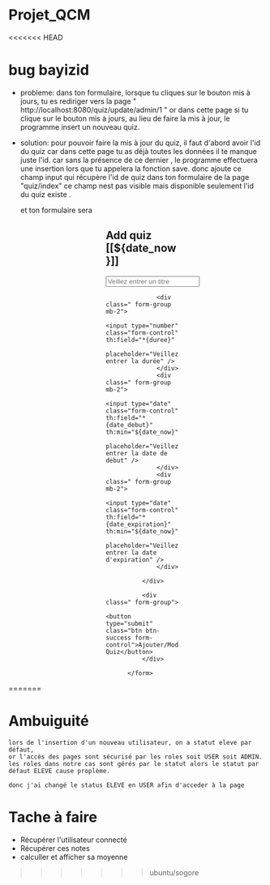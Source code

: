 # Projet_QCM

<<<<<<< HEAD
# bug bayizid
-  probleme:
    dans ton formulaire, lorsque tu cliques sur le bouton mis à jours, tu es rediriger vers la page " http://localhost:8080/quiz/update/admin/1 "
    or dans cette page si tu clique sur le bouton mis à jours, au lieu de faire la mis à jour, le programme insert un nouveau quiz.
- solution:
    pour pouvoir faire la mis à jour du quiz, il faut d'abord avoir l'id du quiz car dans cette page tu as déjà toutes les données il te manque juste
    l'id. car sans la présence de ce dernier , le programme effectuera une insertion lors que tu appelera la fonction save.
    donc ajoute  ce champ input qui récupère l'id de quiz dans ton formulaire de la page "quiz/index"
    ce champ nest pas visible mais disponible seulement l'id du quiz existe .
    				<input type="hidden" name="id" th:if="${quiz.getId()!=null}" th:value="${quiz.getId()}">

    et ton formulaire sera

    <div class=" card p-4 mt-5" style="width: 30%; margin: auto">
			<h2 class="">Add quiz [[${date_now}]]</h2>
			<form th:action="@{/admin/quiz/inserer}" method="post" th:object="${quiz}">
				<!--				Ce qui manquait -->
				<input type="hidden" name="id" th:if="${quiz.getId()!=null}" th:value="${quiz.getId()}">
				<div class="">
					<div class=" form-group mb-2">
						<input type="text" class="form-control" th:field="*{titre}" placeholder="Veillez entrer un titre" />
					</div>

					<div class=" form-group mb-2">
						<input type="number" class="form-control" th:field="*{duree}"
							placeholder="Veillez entrer la durée" />
					</div>
					<div class=" form-group mb-2">
						<input type="date" class="form-control" th:field="*{date_debut}" th:min="${date_now}"
							placeholder="Veillez entrer la date de debut" />
					</div>
					<div class=" form-group mb-2">
						<input type="date" class="form-control" th:field="*{date_expiration}" th:min="${date_now}"
							placeholder="Veillez entrer la date d'expiration" />
					</div>

				</div>

				<div class=" form-group">
					<button type="submit" class="btn btn-success form-control">Ajouter/Modifier Quiz</button>
				</div>

			</form>
=======
# Ambuiguité
    lors de l'insertion d'un nouveau utilisateur, on a statut eleve par défaut,
    or l'accès des pages sont sécurisé par les roles soit USER soit ADMIN.
    les roles dans notre cas sont gérés par le statut alors le statut par défaut ELEVE cause proplème.

    donc j'ai changé le status ELEVE en USER afin d'acceder à la page


# Tache à faire
-   Récupérer l'utilisateur connecté
-   Récupérer ces notes
-   calculler et afficher sa moyenne 
>>>>>>> ubuntu/sogore
